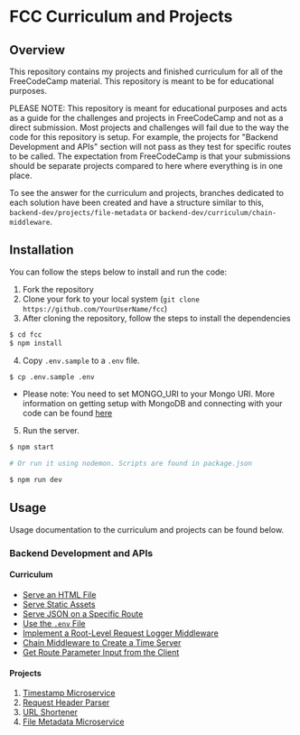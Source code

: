 # FCC Curriculum and Projects

## Overview

This repository contains my projects and finished curriculum for all of the
FreeCodeCamp material. This repository is meant to be for educational purposes.

PLEASE NOTE: This repository is meant for educational purposes and acts as a guide for
the challenges and projects in FreeCodeCamp and not as a direct submission. Most projects
and challenges will fail due to the way the code for this repository is setup. For example,
the projects for "Backend Development and APIs" section will not pass as they test
for specific routes to be called. The expectation from FreeCodeCamp is that your submissions 
should be separate projects compared to here where everything is in one place. 

To see the answer for the curriculum and projects, branches dedicated to each solution
have been created and have a structure similar to this, `backend-dev/projects/file-metadata`
or `backend-dev/curriculum/chain-middleware`.

## Installation

You can follow the steps below to install and run the code:

1. Fork the repository
2. Clone your fork to your local system (`git clone https://github.com/YourUserName/fcc`)
3. After cloning the repository, follow the steps to install the dependencies

```bash
$ cd fcc
$ npm install
```

4. Copy `.env.sample` to a `.env` file.

```bash
$ cp .env.sample .env
```

- Please note: You need to set MONGO_URI to your Mongo URI. More information on
  getting setup with MongoDB and connecting with your code can be found
  [here](https://www.freecodecamp.org/news/get-started-with-mongodb-atlas/)

5. Run the server.

```bash
$ npm start

# Or run it using nodemon. Scripts are found in package.json

$ npm run dev
```

## Usage

Usage documentation to the curriculum and projects can be found below.

### Backend Development and APIs

#### Curriculum
- [Serve an HTML File](https://github.com/ChristianLapinig/fcc/tree/backend-dev/curriculum/serve-html/backend-dev/curriculum)
- [Serve Static Assets](https://github.com/ChristianLapinig/fcc/tree/backend-dev/curriculum/serve-static-assets/backend-dev/curriculum)
- [Serve JSON on a Specific Route](https://github.com/ChristianLapinig/fcc/tree/backend-dev/curriculum/serve-json/backend-dev/curriculum)
- [Use the `.env` File](https://github.com/ChristianLapinig/fcc/tree/backend-dev/curriculum/dot-env-files/backend-dev/curriculum)
- [Implement a Root-Level Request Logger Middleware](https://github.com/ChristianLapinig/fcc/tree/backend-dev/curriculum/logger-middleware/backend-dev/curriculum)
- [Chain Middleware to Create a Time Server](https://github.com/ChristianLapinig/fcc/tree/backend-dev/curriculum/chain-middleware/backend-dev/curriculum)
- [Get Route Parameter Input from the Client](https://github.com/ChristianLapinig/fcc/tree/backend-dev/curriculum/route-parameters/backend-dev/curriculum)

#### Projects

1. [Timestamp Microservice](https://github.com/ChristianLapinig/fcc/tree/master/backend-dev/projects/timestamp-microservice)
2. [Request Header Parser](https://github.com/ChristianLapinig/fcc/tree/master/backend-dev/projects/request-header-parser)
3. [URL Shortener](https://github.com/ChristianLapinig/fcc/tree/master/backend-dev/projects/url-shortener)
4. [File Metadata Microservice](https://github.com/ChristianLapinig/fcc/tree/master/backend-dev/projects/file-metadata-microservice)
